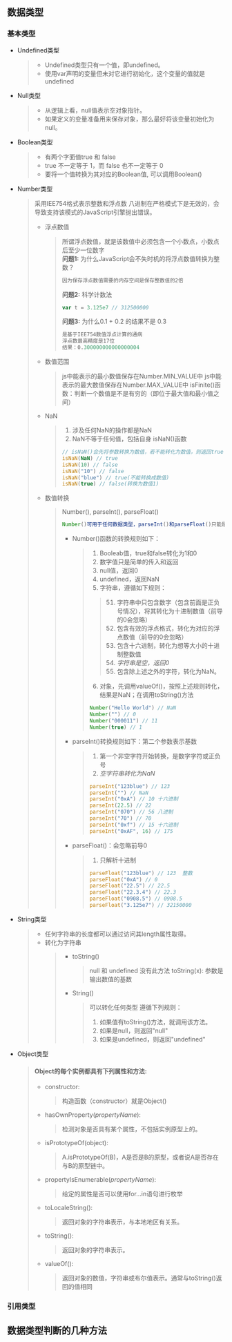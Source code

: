 ## 数据类型
### 基本类型
* Undefined类型
    >* Undefined类型只有一个值，即undefined。
    >* 使用var声明的变量但未对它进行初始化，这个变量的值就是undefined
* Null类型
    >* 从逻辑上看，null值表示空对象指针。
    >* 如果定义的变量准备用来保存对象，那么最好将该变量初始化为null。
* Boolean类型
    >* 有两个字面值true 和 false
    >* true 不一定等于 1，而 false 也不一定等于 0
    >* 要将一个值转换为其对应的Boolean值, 可以调用Boolean()
* Number类型
   >采用IEE754格式表示整数和浮点数
   >八进制在严格模式下是无效的，会导致支持该模式的JavaScript引擎抛出错误。 
   >* 浮点数值
   >    >所谓浮点数值，就是该数值中必须包含一个小数点，小数点后至少一位数字  
   >    >**问题1:** 为什么JavaScript会不失时机的将浮点数值转换为整数？
   >    >````js
   >    >因为保存浮点数值需要的内存空间是保存整数值的2倍
   >    >````
   >    >**问题2:** 科学计数法
   >    >````js
   >    >var t = 3.125e7 // 312500000
   >    >````
   >    >**问题3:** 为什么0.1 + 0.2 的结果不是 0.3
   >    >````js
   >    >是基于IEE754数值浮点计算的通病
   >    >浮点数最高精度是17位
   >    >结果：0.300000000000000004
   >    >````
   >* 数值范围
   >    >js中能表示的最小数值保存在Number.MIN_VALUE中
   >    >js中能表示的最大数值保存在Number.MAX_VALUE中
   >    >isFinite()函数：判断一个数值是不是有穷的（即位于最大值和最小值之间）
   >* NaN
   >    >1. 涉及任何NaN的操作都是NaN
   >    >2. NaN不等于任何值，包括自身
   >    >isNaN()函数
   >    >````js
   >    >// isNaN()会先将参数转换为数值，若不能转化为数值，则返回true
   >    >isNaN(NaN) // true
   >    >isNaN(10) // false
   >    >isNaN("10") // false
   >    >isNaN("blue") // true(不能转换成数值)
   >    >isNaN(true) // false(转换为数值1)
   >    >````
   >* 数值转换
   >    >Number(), parseInt(), parseFloat()
   >    >````js
   >    >Number()可用于任何数据类型，parseInt()和parseFloat()只能是将字符串转为数值
   >    >````
   >    >* Number()函数的转换规则如下：
   >    >   >1. Booleab值，true和false转化为1和0
   >    >   >2. 数字值只是简单的传入和返回
   >    >   >3. null值，返回0
   >    >   >4. undefined，返回NaN
   >    >   >5. 字符串，遵循如下规则：
   >    >   >   >51. 字符串中只包含数字（包含前面是正负号情况），将其转化为十进制数值（前导的0会忽略）
   >    >   >   >52. 包含有效的浮点格式，转化为对应的浮点数值（前导的0会忽略）
   >    >   >   >53. 包含十六进制，转化为想等大小的十进制整数值
   >    >   >   >54. *字符串是空，返回0*
   >    >   >   >55. 包含除上述之外的字符，转化为NaN。
   >    >   >6. 对象，先调用valueOf()，按照上述规则转化，结果是NaN；在调用toString()方法
   >    >   >````js
   >    >   >Number("Hello World") // NaN
   >    >   >Number("") // 0
   >    >   >Number("000011") // 11
   >    >   >Number(true) // 1
   >    >   >````
   >    >* parseInt()转换规则如下：第二个参数表示基数
   >    >   >1. 第一个非空字符开始转换，是数字字符或正负号
   >    >   >2. *空字符串转化为NaN*
   >    >   >````js
   >    >   >parseInt("123blue") // 123
   >    >   >parseInt("") // NaN
   >    >   >parseInt("0xA") // 10 十六进制
   >    >   >parseInt(22.5) // 22
   >    >   >parseInt("070") // 56 八进制
   >    >   >parseInt("70") // 70
   >    >   >parseInt("0xf") // 15 十六进制
   >    >   >parseInt("0xAF", 16) // 175
   >    >   >````
   >    >* parseFloat()：会忽略前导0
   >    >   >1. 只解析十进制
   >    >   >````js
   >    >   >parseFloat("123blue") // 123  整数
   >    >   >parseFloat("0xA") // 0
   >    >   >parseFloat("22.5") // 22.5
   >    >   >parseFloat("22.3.4") // 22.3
   >    >   >parseFloat("0908.5") // 0908.5
   >    >   >parseFloat("3.125e7") // 32150000
   >    >   >````
* String类型
   >* 任何字符串的长度都可以通过访问其length属性取得。
   >* 转化为字符串
   >    >* toString()
   >    >   >null 和 undefined 没有此方法
   >    >   >toString(x): 参数是输出数值的基数
   >    >* String()
   >    >   >可以转化任何类型
   >    >   >遵循下列规则：
   >    >   >1. 如果值有toString()方法，就调用该方法。
   >    >   >2. 如果是null，则返回"null"
   >    >   >3. 如果是undefined，则返回"undefined"
* Object类型

    >#### Object的每个实例都具有下列属性和方法:
    >* constructor:
    >   > 构造函数（constructor）就是Object()
    >* hasOwnProperty(*propertyName*):
    >   > 检测对象是否具有某个属性，不包括实例原型上的。
    >* isPrototypeOf(object):
    >   > A.isPrototypeOf(B)，A是否是B的原型，或者说A是否存在与B的原型链中。
    >* propertyIsEnumerable(*propertyName*):
    >   > 给定的属性是否可以使用for...in语句进行枚举
    >* toLocaleString():
    >   > 返回对象的字符串表示，与本地地区有关系。
    >* toString():
    >   >返回对象的字符串表示。
    >* valueOf():
    >   > 返回对象的数值，字符串或布尔值表示。通常与toString()返回的值相同
### 引用类型
## 数据类型判断的几种方法
